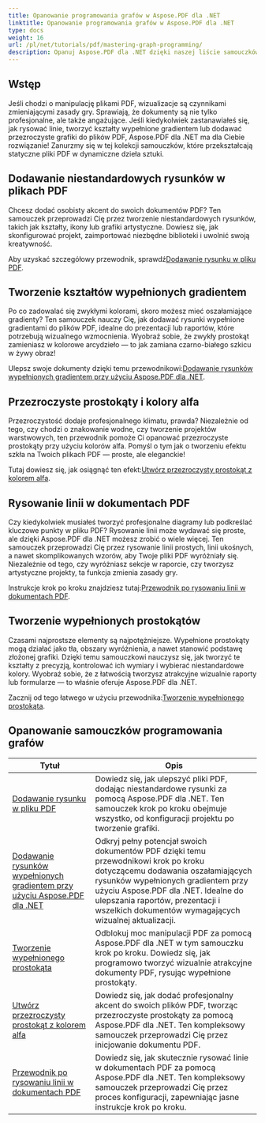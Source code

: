 ```yaml
---
title: Opanowanie programowania grafów w Aspose.PDF dla .NET
linktitle: Opanowanie programowania grafów w Aspose.PDF dla .NET
type: docs
weight: 16
url: /pl/net/tutorials/pdf/mastering-graph-programming/
description: Opanuj Aspose.PDF dla .NET dzięki naszej liście samouczków. Poznaj ulepszenia rysowania, takie jak gradienty, wypełnione prostokąty i linie w plikach PDF. Dostarczono wskazówki krok po kroku.
---
```

## Wstęp

Jeśli chodzi o manipulację plikami PDF, wizualizacje są czynnikami zmieniającymi zasady gry. Sprawiają, że dokumenty są nie tylko profesjonalne, ale także angażujące. Jeśli kiedykolwiek zastanawiałeś się, jak rysować linie, tworzyć kształty wypełnione gradientem lub dodawać przezroczyste grafiki do plików PDF, Aspose.PDF dla .NET ma dla Ciebie rozwiązanie! Zanurzmy się w tej kolekcji samouczków, które przekształcają statyczne pliki PDF w dynamiczne dzieła sztuki.

## Dodawanie niestandardowych rysunków w plikach PDF  

Chcesz dodać osobisty akcent do swoich dokumentów PDF? Ten samouczek przeprowadzi Cię przez tworzenie niestandardowych rysunków, takich jak kształty, ikony lub grafiki artystyczne. Dowiesz się, jak skonfigurować projekt, zaimportować niezbędne biblioteki i uwolnić swoją kreatywność.  

 Aby uzyskać szczegółowy przewodnik, sprawdź[Dodawanie rysunku w pliku PDF](./adding-drawing/).

## Tworzenie kształtów wypełnionych gradientem  

Po co zadowalać się zwykłymi kolorami, skoro możesz mieć oszałamiające gradienty? Ten samouczek nauczy Cię, jak dodawać rysunki wypełnione gradientami do plików PDF, idealne do prezentacji lub raportów, które potrzebują wizualnego wzmocnienia. Wyobraź sobie, że zwykły prostokąt zamieniasz w kolorowe arcydzieło — to jak zamiana czarno-białego szkicu w żywy obraz!  

 Ulepsz swoje dokumenty dzięki temu przewodnikowi:[Dodawanie rysunków wypełnionych gradientem przy użyciu Aspose.PDF dla .NET](./add-gradient-filled-drawings/).


## Przezroczyste prostokąty i kolory alfa  

Przezroczystość dodaje profesjonalnego klimatu, prawda? Niezależnie od tego, czy chodzi o znakowanie wodne, czy tworzenie projektów warstwowych, ten przewodnik pomoże Ci opanować przezroczyste prostokąty przy użyciu kolorów alfa. Pomyśl o tym jak o tworzeniu efektu szkła na Twoich plikach PDF — proste, ale eleganckie!  

 Tutaj dowiesz się, jak osiągnąć ten efekt:[Utwórz przezroczysty prostokąt z kolorem alfa](./create-transparent-rectangle-with-alpha-color/).

## Rysowanie linii w dokumentach PDF  

Czy kiedykolwiek musiałeś tworzyć profesjonalne diagramy lub podkreślać kluczowe punkty w pliku PDF? Rysowanie linii może wydawać się proste, ale dzięki Aspose.PDF dla .NET możesz zrobić o wiele więcej. Ten samouczek przeprowadzi Cię przez rysowanie linii prostych, linii ukośnych, a nawet skomplikowanych wzorów, aby Twoje pliki PDF wyróżniały się. Niezależnie od tego, czy wyróżniasz sekcje w raporcie, czy tworzysz artystyczne projekty, ta funkcja zmienia zasady gry.  

 Instrukcje krok po kroku znajdziesz tutaj:[Przewodnik po rysowaniu linii w dokumentach PDF](./guide-to-drawing-lines/).

## Tworzenie wypełnionych prostokątów  

Czasami najprostsze elementy są najpotężniejsze. Wypełnione prostokąty mogą działać jako tła, obszary wyróżnienia, a nawet stanowić podstawę złożonej grafiki. Dzięki temu samouczkowi nauczysz się, jak tworzyć te kształty z precyzją, kontrolować ich wymiary i wybierać niestandardowe kolory. Wyobraź sobie, że z łatwością tworzysz atrakcyjne wizualnie raporty lub formularze — to właśnie oferuje Aspose.PDF dla .NET.  

 Zacznij od tego łatwego w użyciu przewodnika:[Tworzenie wypełnionego prostokąta](./creating-filled-rectangle/).


## Opanowanie samouczków programowania grafów
| Tytuł | Opis |
| --- | --- | 
| [Dodawanie rysunku w pliku PDF](./adding-drawing/) | Dowiedz się, jak ulepszyć pliki PDF, dodając niestandardowe rysunki za pomocą Aspose.PDF dla .NET. Ten samouczek krok po kroku obejmuje wszystko, od konfiguracji projektu po tworzenie grafiki. |  
| [Dodawanie rysunków wypełnionych gradientem przy użyciu Aspose.PDF dla .NET](./add-gradient-filled-drawings/) | Odkryj pełny potencjał swoich dokumentów PDF dzięki temu przewodnikowi krok po kroku dotyczącemu dodawania oszałamiających rysunków wypełnionych gradientem przy użyciu Aspose.PDF dla .NET. Idealne do ulepszania raportów, prezentacji i wszelkich dokumentów wymagających wizualnej aktualizacji. |  
| [Tworzenie wypełnionego prostokąta](./creating-filled-rectangle/) | Odblokuj moc manipulacji PDF za pomocą Aspose.PDF dla .NET w tym samouczku krok po kroku. Dowiedz się, jak programowo tworzyć wizualnie atrakcyjne dokumenty PDF, rysując wypełnione prostokąty. |  
| [Utwórz przezroczysty prostokąt z kolorem alfa](./create-transparent-rectangle-with-alpha-color/) | Dowiedz się, jak dodać profesjonalny akcent do swoich plików PDF, tworząc przezroczyste prostokąty za pomocą Aspose.PDF dla .NET. Ten kompleksowy samouczek przeprowadzi Cię przez inicjowanie dokumentu PDF. |   
| [Przewodnik po rysowaniu linii w dokumentach PDF](./guide-to-drawing-lines/) | Dowiedz się, jak skutecznie rysować linie w dokumentach PDF za pomocą Aspose.PDF dla .NET. Ten kompleksowy samouczek przeprowadzi Cię przez proces konfiguracji, zapewniając jasne instrukcje krok po kroku. |  